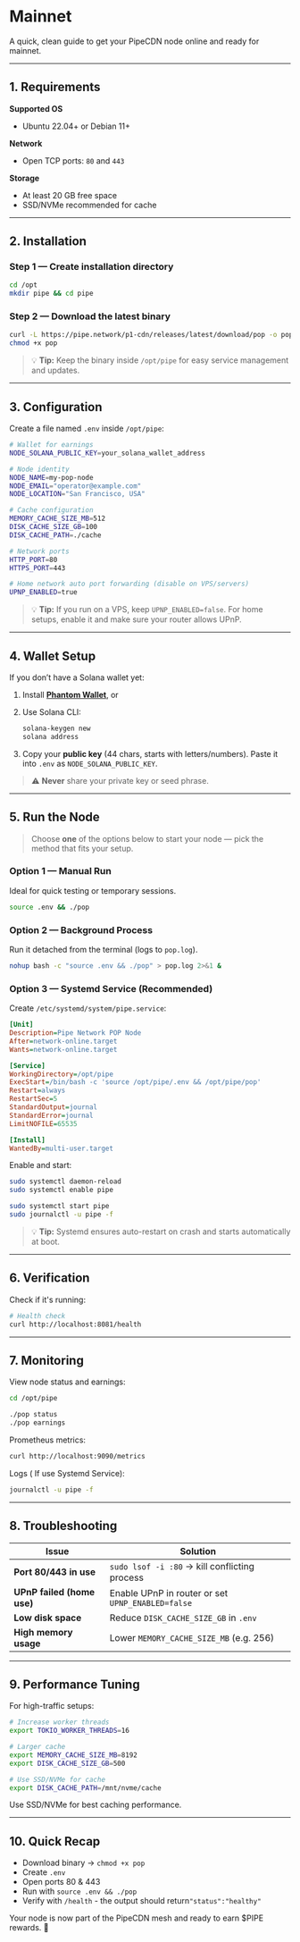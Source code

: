 # Mainnet

A quick, clean guide to get your PipeCDN node online and ready for mainnet.

---

## 1. Requirements

**Supported OS**

* Ubuntu 22.04+ or Debian 11+

**Network**

* Open TCP ports: `80` and `443`

**Storage**

* At least 20 GB free space
* SSD/NVMe recommended for cache

---

## 2. Installation

### **Step 1 — Create installation directory**

```bash
cd /opt
mkdir pipe && cd pipe
```

### **Step 2 — Download the latest binary**

```bash
curl -L https://pipe.network/p1-cdn/releases/latest/download/pop -o pop
chmod +x pop
```

> 💡 **Tip:** Keep the binary inside `/opt/pipe` for easy service management and updates.

---

## 3. Configuration

Create a file named `.env` inside `/opt/pipe`:

```bash
# Wallet for earnings
NODE_SOLANA_PUBLIC_KEY=your_solana_wallet_address

# Node identity
NODE_NAME=my-pop-node
NODE_EMAIL="operator@example.com"
NODE_LOCATION="San Francisco, USA"

# Cache configuration
MEMORY_CACHE_SIZE_MB=512
DISK_CACHE_SIZE_GB=100
DISK_CACHE_PATH=./cache

# Network ports
HTTP_PORT=80
HTTPS_PORT=443

# Home network auto port forwarding (disable on VPS/servers)
UPNP_ENABLED=true
```

> 💡 **Tip:**  If you run on a VPS, keep `UPNP_ENABLED=false`.
> For home setups, enable it and make sure your router allows UPnP.

---

## 4. Wallet Setup

If you don’t have a Solana wallet yet:

1. Install **[Phantom Wallet](https://phantom.app)**, or
2. Use Solana CLI:

   ```bash
   solana-keygen new
   solana address
   ```
3. Copy your **public key** (44 chars, starts with letters/numbers).
   Paste it into `.env` as `NODE_SOLANA_PUBLIC_KEY`.

> ⚠️ **Never** share your private key or seed phrase.

---

## 5. Run the Node

> Choose **one** of the options below to start your node — pick the method that fits your setup.

### **Option 1 — Manual Run**

Ideal for quick testing or temporary sessions.

```bash
source .env && ./pop
```

### **Option 2 — Background Process**

Run it detached from the terminal (logs to `pop.log`).

```bash
nohup bash -c "source .env && ./pop" > pop.log 2>&1 &
```

### **Option 3 — Systemd Service (Recommended)**

Create `/etc/systemd/system/pipe.service`:

```ini
[Unit]
Description=Pipe Network POP Node
After=network-online.target
Wants=network-online.target

[Service]
WorkingDirectory=/opt/pipe
ExecStart=/bin/bash -c 'source /opt/pipe/.env && /opt/pipe/pop'
Restart=always
RestartSec=5
StandardOutput=journal
StandardError=journal
LimitNOFILE=65535

[Install]
WantedBy=multi-user.target
```

Enable and start:
```bash
sudo systemctl daemon-reload
sudo systemctl enable pipe

sudo systemctl start pipe
sudo journalctl -u pipe -f
```

> 💡 **Tip:** Systemd ensures auto-restart on crash and starts automatically at boot.


---

## 6. Verification
Check if it's running:

```bash
# Health check
curl http://localhost:8081/health
```

---

## 7. Monitoring

View node status and earnings:

```bash
cd /opt/pipe

./pop status
./pop earnings
```

Prometheus metrics:

```bash
curl http://localhost:9090/metrics
```

Logs ( If use Systemd Service):

```bash
journalctl -u pipe -f
```

---

## 8. Troubleshooting

| Issue                      | Solution                                          |
| -------------------------- | ------------------------------------------------- |
| **Port 80/443 in use**     | `sudo lsof -i :80` → kill conflicting process     |
| **UPnP failed (home use)** | Enable UPnP in router or set `UPNP_ENABLED=false` |
| **Low disk space**         | Reduce `DISK_CACHE_SIZE_GB` in `.env`             |
| **High memory usage**      | Lower `MEMORY_CACHE_SIZE_MB` (e.g. 256)           |

---

## 9. Performance Tuning

For high-traffic setups:

```bash
# Increase worker threads
export TOKIO_WORKER_THREADS=16

# Larger cache
export MEMORY_CACHE_SIZE_MB=8192
export DISK_CACHE_SIZE_GB=500

# Use SSD/NVMe for cache
export DISK_CACHE_PATH=/mnt/nvme/cache
```

Use SSD/NVMe for best caching performance.

---

## 10. Quick Recap

* Download binary -> `chmod +x pop`
* Create `.env`
* Open ports 80 & 443
* Run with `source .env && ./pop`
* Verify with `/health` - the output should return`"status":"healthy"`


Your node is now part of the PipeCDN mesh and ready to earn $PIPE rewards. 🚀

